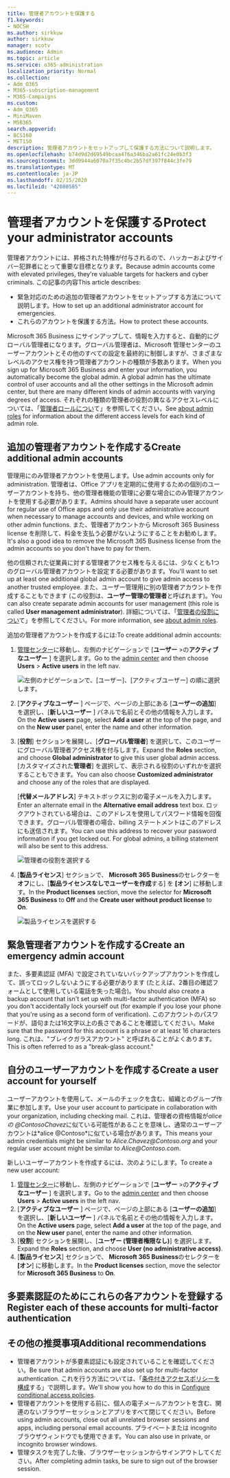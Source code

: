 ```yaml
---
title: 管理者アカウントを保護する
f1.keywords:
- NOCSH
ms.author: sirkkuw
author: sirkkuw
manager: scotv
ms.audience: Admin
ms.topic: article
ms.service: o365-administration
localization_priority: Normal
ms.collection:
- Adm_O365
- M365-subscription-management
- M365-Campaigns
ms.custom:
- Adm_O365
- MiniMaven
- MSB365
search.appverid:
- BCS160
- MET150
description: 管理者アカウントをセットアップして保護する方法について説明します。
ms.openlocfilehash: b74d9d2d69549bcaa476a346ba2a61fc24e0b3f3
ms.sourcegitcommit: 3dd9944a6070a7f35c4bc2b57df397f844c3fe79
ms.translationtype: MT
ms.contentlocale: ja-JP
ms.lasthandoff: 02/15/2020
ms.locfileid: "42080585"
---
```

# <a name="protect-your-administrator-accounts"></a><span data-ttu-id="c38a2-103">管理者アカウントを保護する</span><span class="sxs-lookup"><span data-stu-id="c38a2-103">Protect your administrator accounts</span></span>

<span data-ttu-id="c38a2-104">管理者アカウントには、昇格された特権が付与されるので、ハッカーおよびサイバー犯罪者にとって重要な目標となります。</span><span class="sxs-lookup"><span data-stu-id="c38a2-104">Because admin accounts come with elevated privileges, they're valuable targets for hackers and cyber criminals.</span></span> <span data-ttu-id="c38a2-105">この記事の内容</span><span class="sxs-lookup"><span data-stu-id="c38a2-105">This article describes:</span></span>

- <span data-ttu-id="c38a2-106">緊急対応のための追加の管理者アカウントをセットアップする方法について説明します。</span><span class="sxs-lookup"><span data-stu-id="c38a2-106">How to set up an additional administrator account for emergencies.</span></span>
- <span data-ttu-id="c38a2-107">これらのアカウントを保護する方法。</span><span class="sxs-lookup"><span data-stu-id="c38a2-107">How to protect these accounts.</span></span>
 
<span data-ttu-id="c38a2-108">Microsoft 365 Business にサインアップして、情報を入力すると、自動的にグローバル管理者になります。グローバル管理者は、Microsoft 管理センターのユーザーアカウントとその他のすべての設定を最終的に制御しますが、さまざまなレベルのアクセス権を持つ管理者アカウントの種類が多数あります。</span><span class="sxs-lookup"><span data-stu-id="c38a2-108">When you sign up for Microsoft 365 Business and enter your information, you automatically become the global admin. A global admin has the ultimate control of user accounts and all the other settings in the Microsoft admin center, but there are many different kinds of admin accounts with varying degrees of access.</span></span> <span data-ttu-id="c38a2-109">それぞれの種類の管理者の役割の異なるアクセスレベルについては、「[管理者ロールについ](https://docs.microsoft.com/office365/admin/add-users/about-admin-roles)て」を参照してください。</span><span class="sxs-lookup"><span data-stu-id="c38a2-109">See [about admin roles](https://docs.microsoft.com/office365/admin/add-users/about-admin-roles) for information about the different access levels for each kind of admin role.</span></span>


## <a name="create-additional-admin-accounts"></a><span data-ttu-id="c38a2-110">追加の管理者アカウントを作成する</span><span class="sxs-lookup"><span data-stu-id="c38a2-110">Create additional admin accounts</span></span>

<span data-ttu-id="c38a2-111">管理用にのみ管理者アカウントを使用します。</span><span class="sxs-lookup"><span data-stu-id="c38a2-111">Use admin accounts only for administration.</span></span> <span data-ttu-id="c38a2-112">管理者は、Office アプリを定期的に使用するための個別のユーザーアカウントを持ち、他の管理者機能の管理に必要な場合にのみ管理アカウントを使用する必要があります。</span><span class="sxs-lookup"><span data-stu-id="c38a2-112">Admins should have a separate user account for regular use of Office apps and only use their administrative account when necessary to manage accounts and devices, and while working on other admin functions.</span></span> <span data-ttu-id="c38a2-113">また、管理者アカウントから Microsoft 365 Business license を削除して、料金を支払う必要がないようにすることをお勧めします。</span><span class="sxs-lookup"><span data-stu-id="c38a2-113">It's also a good idea to remove the Microsoft 365 Business license from the admin accounts so you don't have to pay for them.</span></span>

<span data-ttu-id="c38a2-114">他の信頼された従業員に対する管理者アクセス権を与えるには、少なくとも1つのグローバル管理者アカウントを設定する必要があります。</span><span class="sxs-lookup"><span data-stu-id="c38a2-114">You'll want to set up at least one additional global admin account to give admin access to another trusted employee.</span></span> <span data-ttu-id="c38a2-115">また、ユーザー管理用に別の管理者アカウントを作成することもできます (この役割は、**ユーザー管理の管理者**と呼ばれます)。</span><span class="sxs-lookup"><span data-stu-id="c38a2-115">You can also create separate admin accounts for user management (this role is called **User management administrator**).</span></span> <span data-ttu-id="c38a2-116">詳細については、「[管理者の役割につい](https://docs.microsoft.com/office365/admin/add-users/about-admin-roles)て」を参照してください。</span><span class="sxs-lookup"><span data-stu-id="c38a2-116">For more information, see [about admin roles](https://docs.microsoft.com/office365/admin/add-users/about-admin-roles).</span></span>

<span data-ttu-id="c38a2-117">追加の管理者アカウントを作成するには:</span><span class="sxs-lookup"><span data-stu-id="c38a2-117">To create additional admin accounts:</span></span>

 1. <span data-ttu-id="c38a2-118"><a href="https://go.microsoft.com/fwlink/p/?linkid=837890" target="_blank">管理センター</a>に移動し、左側のナビゲーションで [**ユーザー** \>の**アクティブなユーザー** ] を選択します。</span><span class="sxs-lookup"><span data-stu-id="c38a2-118">Go to the <a href="https://go.microsoft.com/fwlink/p/?linkid=837890" target="_blank">admin center</a> and then choose **Users** \> **Active users** in the left nav.</span></span>

    ![左側のナビゲーションで、[ユーザー]、[アクティブユーザー] の順に選択します。](../media/Activeusers.png)

2. <span data-ttu-id="c38a2-120">[**アクティブなユーザー** ] ページで、ページの上部にある [**ユーザーの追加**] を選択し、[**新しいユーザー** ] パネルで名前とその他の情報を入力します。</span><span class="sxs-lookup"><span data-stu-id="c38a2-120">On the **Active users** page, select **Add a user** at the top of the page, and on the **New user** panel, enter the name and other information.</span></span>
3. <span data-ttu-id="c38a2-121">[**役割**] セクションを展開し、[**グローバル管理者**] を選択して、このユーザーにグローバル管理者アクセス権を付与します。</span><span class="sxs-lookup"><span data-stu-id="c38a2-121">Expand the **Roles** section, and choose **Global administrator** to give this user global admin access.</span></span> <span data-ttu-id="c38a2-122">[カスタマイズされた**管理者**] を選択して、表示される役割のいずれかを選択することもできます。</span><span class="sxs-lookup"><span data-stu-id="c38a2-122">You can also choose **Customized administrator** and choose any of the roles that are displayed.</span></span>

    <span data-ttu-id="c38a2-123">[**代替メールアドレス**] テキストボックスに別の電子メールを入力します。</span><span class="sxs-lookup"><span data-stu-id="c38a2-123">Enter an alternate email in the **Alternative email address** text box.</span></span> <span data-ttu-id="c38a2-124">ロックアウトされている場合は、このアドレスを使用してパスワード情報を回復できます。グローバル管理者の場合、billing ステートメントはこのアドレスにも送信されます。</span><span class="sxs-lookup"><span data-stu-id="c38a2-124">You can use this address to recover your password information if you get locked out. For global admins, a billing statement will also be sent to this address.</span></span>

    ![管理者の役割を選択する](../media/adminroles.png)
    
4. <span data-ttu-id="c38a2-126">[**製品ライセンス**] セクションで、 **Microsoft 365 Business**のセレクターを**オフ**にし、[**製品ライセンスなしでユーザーを作成**する] を **[オン**] に移動します。</span><span class="sxs-lookup"><span data-stu-id="c38a2-126">In the **Product licenses** section, move the selector for **Microsoft 365 Business** to **Off** and the **Create user without product license** to **On**.</span></span>

    ![製品ライセンスを選択する](../media/productlicense.png)

## <a name="create-an-emergency-admin-account"></a><span data-ttu-id="c38a2-128">緊急管理者アカウントを作成する</span><span class="sxs-lookup"><span data-stu-id="c38a2-128">Create an emergency admin account</span></span>

<span data-ttu-id="c38a2-129">また、多要素認証 (MFA) で設定されていないバックアップアカウントを作成して、誤ってロックしないようにする必要があります (たとえば、2番目の確認フォームとして使用している電話を失った場合)。</span><span class="sxs-lookup"><span data-stu-id="c38a2-129">You should also create a backup account that isn't set up with multi-factor authentication (MFA) so you don't accidentally lock yourself out (for example if you lose your phone that you're using as a second form of verification).</span></span> <span data-ttu-id="c38a2-130">このアカウントのパスワードが、語句または16文字以上の長さであることを確認してください。</span><span class="sxs-lookup"><span data-stu-id="c38a2-130">Make sure that the password for this account is a phrase or at least 16 characters long.</span></span> <span data-ttu-id="c38a2-131">これは、"ブレイクガラスアカウント" と呼ばれることがよくあります。</span><span class="sxs-lookup"><span data-stu-id="c38a2-131">This is often referred to as a "break-glass account."</span></span>

## <a name="create-a-user-account-for-yourself"></a><span data-ttu-id="c38a2-132">自分のユーザーアカウントを作成する</span><span class="sxs-lookup"><span data-stu-id="c38a2-132">Create a user account for yourself</span></span>

<span data-ttu-id="c38a2-133">ユーザーアカウントを使用して、メールのチェックを含む、組織とのグループ作業に参加します。</span><span class="sxs-lookup"><span data-stu-id="c38a2-133">Use your user account to participate in collaboration with your organization, including checking mail.</span></span> <span data-ttu-id="c38a2-134">これは、管理者の資格情報が*alice の @Contoso<span></span>Chavez*に似ている可能性があることを意味し、通常のユーザーアカウントは*<span></span>alice @Contoso*に似ている場合があります。</span><span class="sxs-lookup"><span data-stu-id="c38a2-134">This means your admin credentials might be similar to  *Alice.Chavez<span></span>@Contoso.org* and your regular user account might be similar to *Alice<span></span>@Contoso.com*.</span></span>

<span data-ttu-id="c38a2-135">新しいユーザーアカウントを作成するには、次のようにします。</span><span class="sxs-lookup"><span data-stu-id="c38a2-135">To create a new user account:</span></span>
1. <span data-ttu-id="c38a2-136"><a href="https://go.microsoft.com/fwlink/p/?linkid=837890" target="_blank">管理センター</a>に移動し、左側のナビゲーションで [**ユーザー** \>の**アクティブなユーザー** ] を選択します。</span><span class="sxs-lookup"><span data-stu-id="c38a2-136">Go to the <a href="https://go.microsoft.com/fwlink/p/?linkid=837890" target="_blank">admin center</a> and then choose **Users** \> **Active users** in the left nav.</span></span>
2. <span data-ttu-id="c38a2-137">[**アクティブなユーザー** ] ページで、ページの上部にある [**ユーザーの追加**] を選択し、[**新しいユーザー** ] パネルで名前とその他の情報を入力します。</span><span class="sxs-lookup"><span data-stu-id="c38a2-137">On the **Active users** page, select **Add a user** at the top of the page, and on the **New user** panel, enter the name and other information.</span></span>
3. <span data-ttu-id="c38a2-138">[**役割**] セクションを展開し、[**ユーザー (管理者権限なし)**] を選択します。</span><span class="sxs-lookup"><span data-stu-id="c38a2-138">Expand the **Roles** section, and choose **User (no administrative access)**.</span></span>
1. <span data-ttu-id="c38a2-139">[**製品ライセンス**] セクションで、 **Microsoft 365 Business**のセレクターを **[オン**] に移動します。</span><span class="sxs-lookup"><span data-stu-id="c38a2-139">In the **Product licenses** section, move the selector for **Microsoft 365 Business** to **On**.</span></span> 

## <a name="register-each-of-these-accounts-for-multi-factor-authentication"></a><span data-ttu-id="c38a2-140">多要素認証のためにこれらの各アカウントを登録する</span><span class="sxs-lookup"><span data-stu-id="c38a2-140">Register each of these accounts for multi-factor authentication</span></span>


## <a name="additional-recommendations"></a><span data-ttu-id="c38a2-141">その他の推奨事項</span><span class="sxs-lookup"><span data-stu-id="c38a2-141">Additional recommendations</span></span>

- <span data-ttu-id="c38a2-142">管理者アカウントが多要素認証にも設定されていることを確認してください。</span><span class="sxs-lookup"><span data-stu-id="c38a2-142">Be sure that admin accounts are also set up for multi-factor authentication.</span></span> <span data-ttu-id="c38a2-143">これを行う方法については、「[条件付きアクセスポリシーを構成](m365-campaigns-conditional-access.md)する」で説明します。</span><span class="sxs-lookup"><span data-stu-id="c38a2-143">We'll show you how to do this in [Configure conditional access policies](m365-campaigns-conditional-access.md).</span></span>
- <span data-ttu-id="c38a2-144">管理者アカウントを使用する前に、個人の電子メールアカウントを含む、関連のないブラウザーセッションとアプリをすべて閉じてください。</span><span class="sxs-lookup"><span data-stu-id="c38a2-144">Before using admin accounts, close out all unrelated browser sessions and apps, including personal email accounts.</span></span> <span data-ttu-id="c38a2-145">プライベートまたは incognito ブラウザウィンドウでも使用できます。</span><span class="sxs-lookup"><span data-stu-id="c38a2-145">You can also use in private, or incognito browser windows.</span></span>
- <span data-ttu-id="c38a2-146">管理タスクを完了した後、ブラウザーセッションからサインアウトしてください。</span><span class="sxs-lookup"><span data-stu-id="c38a2-146">After completing admin tasks, be sure to sign out of the browser session.</span></span>
